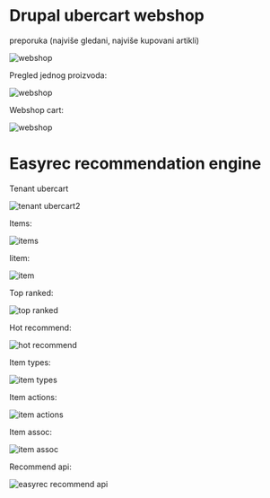 
Drupal ubercart webshop
=================================

preporuka (najviše gledani, najviše kupovani artikli)

![webshop](https://raw.github.com/hernad/FIT_PeB/master/img/webshop_1_most_view_bought.png)

Pregled jednog proizvoda:

![webshop](https://raw.github.com/hernad/FIT_PeB/master/img/webshop_2_proizvod.png)

Webshop cart:

![webshop](https://raw.github.com/hernad/FIT_PeB/master/img/webshop_3_cart.png)


Easyrec recommendation engine
======================================

Tenant ubercart

![tenant ubercart2](https://raw.github.com/hernad/FIT_PeB/master/img/easyrec_1_tenant.png)

Items:
    
![items](https://raw.github.com/hernad/FIT_PeB/master/img/eeasyrec_2_item.png) 

Iitem:

![item](https://raw.github.com/hernad/FIT_PeB/master/img/eeasyrec_3_item.png)    

Top ranked:

![top ranked](https://raw.github.com/hernad/FIT_PeB/master/img/eeasyrec_4_top_ranked.png)  

Hot recommend:

![hot recommend](https://raw.github.com/hernad/FIT_PeB/master/img/eeasyrec_5_hot_recommend.png)

Item types:

![item types](https://raw.github.com/hernad/FIT_PeB/master/img/eeasyrec_6_item_types.png)


Item actions:

![item actions](https://raw.github.com/hernad/FIT_PeB/master/img/eeasyrec_7_item_actions.png)  


Item assoc:

![item assoc](https://raw.github.com/hernad/FIT_PeB/master/img/eeasyrec_8_item_assoc.png) 


Recommend api:

![easyrec recommend api](https://raw.github.com/hernad/FIT_PeB/master/img/eeasyrec_9_recommend_api.png)

